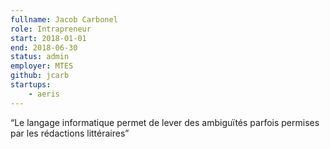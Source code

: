 ```yaml
---
fullname: Jacob Carbonel
role: Intrapreneur
start: 2018-01-01
end: 2018-06-30
status: admin
employer: MTES
github: jcarb
startups:
    - aeris
---
```


“Le langage informatique permet de lever des ambiguïtés parfois permises par les rédactions littéraires”
